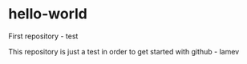 hello-world
===========

First repository - test

This repository is just a test in order to get started with github - lamev
